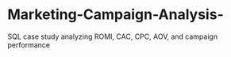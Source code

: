 # Marketing-Campaign-Analysis-
SQL case study analyzing ROMI, CAC, CPC, AOV, and campaign performance
